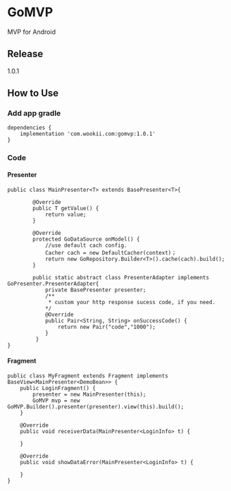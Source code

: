 # GoMVP
MVP for Android


## Release

1.0.1

## How to Use

### Add app gradle
    dependencies {
        implementation 'com.wookii.com:gomvp:1.0.1'
    }

### Code

#### Presenter

    public class MainPresenter<T> extends BasePresenter<T>{

            @Override
            public T getValue() {
                return value;
            }

            @Override
            protected GoDataSource onModel() {
                //use default cach config.
                Cacher cach = new DefaultCacher(context)；
                return new GoRepository.Builder<T>().cache(cach).build();
            }

            public static abstract class PresenterAdapter implements GoPresenter.PresenterAdapter{
                private BasePresenter presenter;
                /**
                 * custom your http response sucess code, if you need.
                */
                @Override
                public Pair<String, String> onSuccessCode() {
                    return new Pair("code","1000");
                }
             }
    }

#### Fragment

    public class MyFragment extends Fragment implements BaseView<MainPresenter<DemoBean>> {
        public LoginFragment() {
            presenter = new MainPresenter(this);
            GoMVP mvp = new GoMVP.Builder().presenter(presenter).view(this).build();
        }

        @Override
        public void receiverData(MainPresenter<LoginInfo> t) {

        }

        @Override
        public void showDataError(MainPresenter<LoginInfo> t) {

        }
    }

